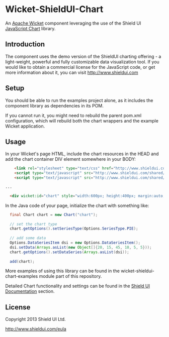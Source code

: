 Wicket-ShieldUI-Chart
=====================

An [Apache Wicket](http://wicket.apache.org) component leveraging the use of the Shield UI [JavaScript Chart](http://www.shieldui.com) library.

Introduction
------------
The component uses the demo version of the ShieldUI charting offering - a light-weight, powerful and fully customizable data visualization tool. 
If you would like to obtain a commercial license for the JavaScript code, or get more information about it, you can visit http://www.shieldui.com

Setup
-----
You should be able to run the examples project alone, as it includes the component library as dependencies in its POM.

If you cannot run it, you might need to rebuild the parent pom.xml configuration, which will rebuild both the chart wrappers and the example Wicket application.

Usage
-----
In your Wicket's page HTML, include the chart resources in the HEAD and add the chart container DIV element somewhere in your BODY:
```html
    <link rel="stylesheet" type="text/css" href="http://www.shieldui.com/shared/components/latest/chart/css/shield-chart.min.css" />
    <script type="text/javascript" src="http://www.shieldui.com/shared/components/latest/chart/js/jquery-1.9.1.min.js"></script>
    <script type="text/javascript" src="http://www.shieldui.com/shared/components/latest/chart/js/shield-chart.all.min.js"></script>

...

  <div wicket:id="chart" style="width:600px; height:400px; margin:auto; margin-top:50px;"></div>
```

In the Java code of your page, initialize the chart with something like:
```java
  final Chart chart = new Chart("chart");
  
  // set the chart type
  chart.getOptions().setSeriesType(Options.SeriesType.PIE);
  
  // add some data
  Options.DataSeriesItem dsi = new Options.DataSeriesItem();
  dsi.setData(Arrays.asList(new Object[]{20, 15, 45, 10, 5, 5}));
  chart.getOptions().setDataSeries(Arrays.asList(dsi));
  
  add(chart);
```

More examples of using this library can be found in the wicket-shieldui-chart-examples module part of this repository.

Detailed Chart functionality and settings can be found in the [Shield UI Documentation](https://www.shieldui.com/documentation) section.

License
-------
Copyright 2013 Shield UI Ltd.

http://www.shieldui.com/eula
